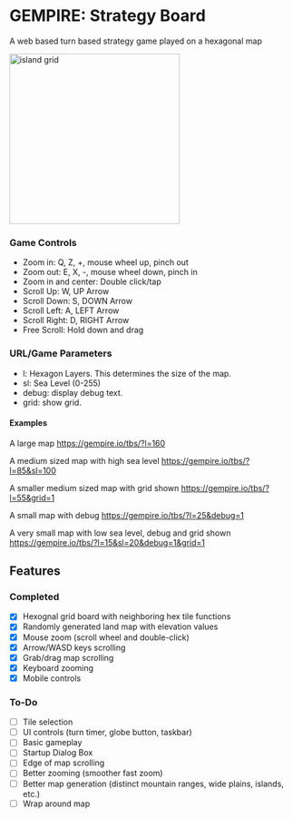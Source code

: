 # GEMPIRE: Strategy Board
A web based turn based strategy game played on a hexagonal map

<img width="300" alt="island grid" src="https://github.com/gempireio/strategy-board/assets/74265768/4f016e6f-eb3a-4e69-9548-697627e540a5">

### Game Controls
- Zoom in: Q, Z, +, mouse wheel up, pinch out
- Zoom out: E, X, -, mouse wheel down, pinch in
- Zoom in and center: Double click/tap
- Scroll Up: W, UP Arrow
- Scroll Down: S, DOWN Arrow
- Scroll Left: A, LEFT Arrow
- Scroll Right: D, RIGHT Arrow
- Free Scroll: Hold down and drag

### URL/Game Parameters
- l: Hexagon Layers. This determines the size of the map.
- sl: Sea Level (0-255)
- debug: display debug text.
- grid: show grid.

#### Examples
A large map
<https://gempire.io/tbs/?l=160>

A medium sized map with high sea level 
<https://gempire.io/tbs/?l=85&sl=100>

A smaller medium sized map with grid shown 
<https://gempire.io/tbs/?l=55&grid=1>

A small map with debug 
<https://gempire.io/tbs/?l=25&debug=1>

A very small map with low sea level, debug and grid shown 
<https://gempire.io/tbs/?l=15&sl=20&debug=1&grid=1>



## Features
### Completed 
- [X] Hexognal grid board with neighboring hex tile functions
- [X] Randomly generated land map with elevation values
- [X] Mouse zoom (scroll wheel and double-click)
- [X] Arrow/WASD keys scrolling
- [X] Grab/drag map scrolling
- [X] Keyboard zooming
- [X] Mobile controls

### To-Do
- [ ] Tile selection
- [ ] UI controls (turn timer, globe button, taskbar)
- [ ] Basic gameplay
- [ ] Startup Dialog Box
- [ ] Edge of map scrolling
- [ ] Better zooming (smoother fast zoom)
- [ ] Better map generation (distinct mountain ranges, wide plains, islands, etc.)
- [ ] Wrap around map
